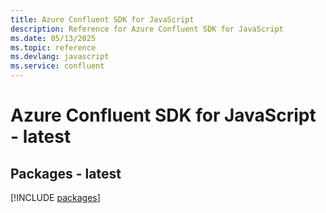 ```yaml
---
title: Azure Confluent SDK for JavaScript
description: Reference for Azure Confluent SDK for JavaScript
ms.date: 05/13/2025
ms.topic: reference
ms.devlang: javascript
ms.service: confluent
---
```

# Azure Confluent SDK for JavaScript - latest
## Packages - latest
[!INCLUDE [packages](confluent-index.md)]
